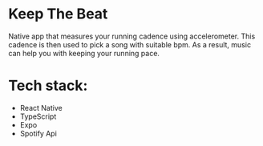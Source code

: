# Keep The Beat
Native app that measures your running cadence using accelerometer. This cadence is then used to pick a song with suitable bpm. As a result, music can help you with keeping your running pace.

# Tech stack: 
- React Native
- TypeScript
- Expo
- Spotify Api
